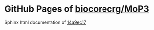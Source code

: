 GitHub Pages of [biocorecrg/MoP3](https://github.com/biocorecrg/MoP3.git)
===
Sphinx html documentation of [14a9ec17](https://github.com/biocorecrg/MoP3/tree/14a9ec176fc69518332cf8a64b02ce5fa9d3231b)
